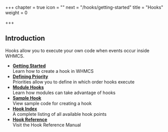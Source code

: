 +++
chapter = true
icon = "<i class='fa fa-retweet fa-fw'></i>"
next = "/hooks/getting-started"
title = "Hooks"
weight = 0

+++

## Introduction

Hooks allow you to execute your own code when events occur inside WHMCS.

* **[Getting Started](/hooks/getting-started/)**<br>Learn how to create a hook in WHMCS
* **[Defining Priority](/hooks/defining-priority/)**<br>Priorities allow you to define in which order hooks execute
* **[Module Hooks](/hooks/module-hooks/)**<br>Learn how modules can take advantage of hooks
* **[Sample Hook](/hooks/sample-hook/)**<br>View sample code for creating a hook
* **[Hook Index](/hooks/hook-index/)**<br>A complete listing of all available hook points
* **[Hook Reference](/hooks-reference/)**<br>Visit the Hook Reference Manual
